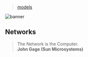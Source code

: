 > [models](../)

![banner](/computing/photos/banner.png)

## Networks

> The Network is the Computer.  
> **John Gage (Sun Microsystems)**
